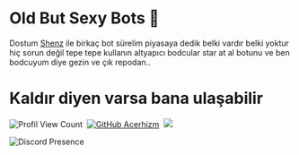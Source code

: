 # Old But Sexy Bots 🥵
Dostum [Shenz](https://github.com/shenzshu) ile birkaç bot sürelim piyasaya dedik belki vardır belki yoktur hiç sorun değil tepe tepe kullanın altyapıcı bodcular star at al botunu ve ben bodcuyum diye gezin ve çık repodan..
# Kaldır diyen varsa bana ulaşabilir
![Profil View Count](https://komarev.com/ghpvc/?username=Acerhizmq&color=000000)&nbsp;
[![GitHub Acerhizm](https://img.shields.io/github/followers/Acerhizmq?label=follow&style=social)](https://github.com/Acerhizmq)&nbsp;
<a href="https://instagram.com/acerhizm"><img src="https://img.shields.io/badge/@acerhizm-000000?style=flat&logo=Instagram&logoColor=white"/></a> &nbsp;

![Discord Presence](https://lanyard-profile-readme.vercel.app/api/340047062068494337?theme=dark&bg=1c1c1c&animated=yes&hideDiscrim=false&borderRadius=30px)
